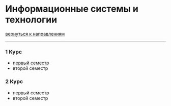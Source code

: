 # Информационные системы и технологии
[вернуться к направлениям](../README.md)
***
### 1 Курс
+ [первый семестр](isit-1-1.md#ИСиТ-первый-семестр)
+ второй семестр

### 2 Курс
+ первый семестр
+ второй семестр